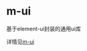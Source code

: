 # m-ui

基于element-ui封装的通用ui库

详情见[m-ui](https://git.mingchao.com/mcwebfe-deps/m-ui/pages/index.html)
